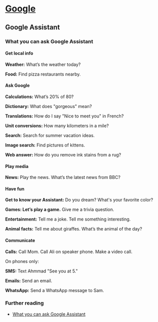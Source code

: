 # [Google](../docs/index.md)

## Google Assistant

### What you can ask Google Assistant

#### Get local info

**Weather:** What’s the weather today?

**Food:** Find pizza restaurants nearby.

#### Ask Google

**Calculations:** What’s 20% of 80?

**Dictionary:** What does "gorgeous" mean?

**Translations:** How do I say "Nice to meet you" in French?

**Unit conversions:** How many kilometers in a mile?

**Search:** Search for summer vacation ideas.

**Image search:** Find pictures of kittens.

**Web answer:** How do you remove ink stains from a rug?

#### Play media

**News:** Play the news. What’s the latest news from BBC?

#### Have fun

**Get to know your Assistant:** Do you dream? What's your favorite color?

**Games: Let’s play a game.** Give me a trivia question.

**Entertainment:** Tell me a joke. Tell me something interesting.

**Animal facts:** Tell me about giraffes. What’s the animal of the day?

#### Communicate

**Calls:** Call Mom. Call Ali on speaker phone. Make a video call.

On phones only:

**SMS:** Text Ahmmad "See you at 5."

**Emails:** Send an email.

**WhatsApp:** Send a WhatsApp message to Sam.

### Further reading

- [What you can ask Google Assistant](https://support.google.com/assistant/answer/7172842?hl=en)
